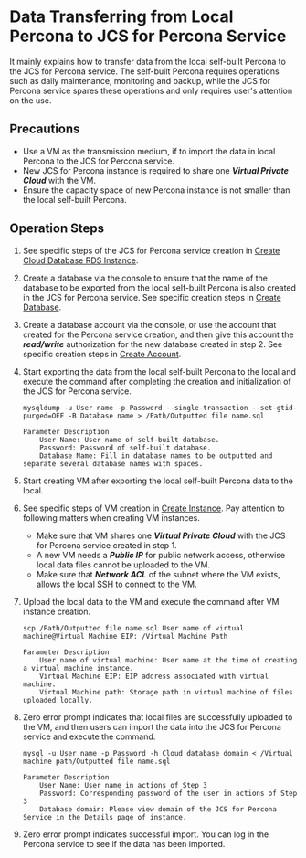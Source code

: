 # Data Transferring from Local Percona to JCS for Percona Service
It mainly explains how to transfer data from the local self-built Percona to the JCS for Percona service. The self-built Percona requires operations such as daily maintenance, monitoring and backup, while the JCS for Percona service spares these operations and only requires user's attention on the use.

## Precautions
* Use a VM as the transmission medium, if to import the data in local Percona to the JCS for Percona service.
* New JCS for Percona instance is required to share one ***Virtual Private Cloud*** with the VM.
* Ensure the capacity space of new Percona instance is not smaller than the local self-built Percona.

## Operation Steps
1. See specific steps of the JCS for Percona service creation in [Create Cloud Database RDS Instance](../../../Operation-Guide/Instance/Create-Instance.md).
2. Create a database via the console to ensure that the name of the database to be exported from the local self-built Percona is also created in the JCS for Percona service. See specific creation steps in [Create Database](../../../Operation-Guide/Database-Management/Create-Database.md).
3. Create a database account via the console, or use the account that created for the Percona service creation, and then give this account the ***read/write*** authorization for the new database created in step 2. See specific creation steps in [Create Account](../../../Operation-Guide/Account/Create-Account/Percona-Create-Account.md).
4. Start exporting the data from the local self-built Percona to the local and execute the command after completing the creation and initialization of the JCS for Percona service.

    ```
    mysqldump -u User name -p Password --single-transaction --set-gtid-purged=OFF -B Database name > /Path/Outputted file name.sql

    Parameter Description
        User Name: User name of self-built database.
        Password: Password of self-built database.
        Database Name: Fill in database names to be outputted and separate several database names with spaces.
    ```
    
5. Start creating VM after exporting the local self-built Percona data to the local.
6. See specific steps of VM creation in [Create Instance](https://docs.jdcloud.com/en/virtual-machines/create-instance). Pay attention to following matters when creating VM instances.
    * Make sure that VM shares one ***Virtual Private Cloud*** with the JCS for Percona service created in step 1.
    * A new VM needs a ***Public IP*** for public network access, otherwise local data files cannot be uploaded to the VM.
    * Make sure that ***Network ACL*** of the subnet where the VM exists, allows the local SSH to connect to the VM.

7. Upload the local data to the VM and execute the command after VM instance creation.

    ```
    scp /Path/Outputted file name.sql User name of virtual machine@Virtual Machine EIP: /Virtual Machine Path

    Parameter Description
        User name of virtual machine: User name at the time of creating a virtual machine instance.
        Virtual Machine EIP: EIP address associated with virtual machine.
        Virtual Machine path: Storage path in virtual machine of files uploaded locally.
    ```

8. Zero error prompt indicates that local files are successfully uploaded to the VM, and then users can import the data into the JCS for Percona service and execute the command.

    ```
    mysql -u User name -p Password -h Cloud database domain < /Virtual machine path/Outputted file name.sql

    Parameter Description
        User Name: User name in actions of Step 3
        Password: Corresponding password of the user in actions of Step 3
        Database domain: Please view domain of the JCS for Percona Service in the Details page of instance.
    ```
9. Zero error prompt indicates successful import. You can log in the Percona service to see if the data has been imported.
